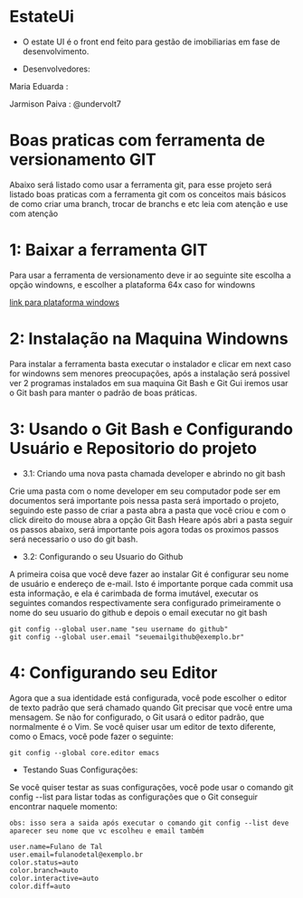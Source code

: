 # EstateUi

- O estate UI é o front end feito para gestão de imobiliarias em fase de desenvolvimento.

- Desenvolvedores:

<p>Maria Eduarda : </P>
<p>Jarmison Paiva : @undervolt7 </P>


# Boas praticas com ferramenta de versionamento GIT

<p>Abaixo será listado como usar a ferramenta git, para esse projeto será listado boas praticas com a ferramenta git
com os conceitos mais básicos de como criar uma branch, trocar de branchs e etc leia com atenção e use com atenção
</P>

# 1: Baixar a ferramenta GIT

<p>Para usar a ferramenta de versionamento deve ir ao seguinte site escolha a opção windowns, e escolher a plataforma 64x caso for windowns</P>

[link para plataforma windows](https://git-scm.com/download/win)

# 2: Instalação na Maquina Windowns

<p> 
    Para instalar a ferramenta basta executar o instalador e clicar em next caso for windowns sem menores preocupações, após a instalação será possivel
    ver 2 programas instalados em sua maquina Git Bash e Git Gui iremos usar o Git bash para manter o padrão de boas práticas.
</P>

# 3: Usando o Git Bash e Configurando Usuário e Repositorio do projeto

- 3.1: Criando uma nova pasta chamada developer e abrindo no git bash

<p>
 Crie uma pasta com o nome developer em seu computador pode ser em documentos será importante pois nessa pasta será importado o projeto, seguindo
 este passo de criar a pasta abra a pasta que você criou e com o click direito do mouse abra a opção Git Bash Heare após abri a pasta seguir os passos abaixo,
 será importante pois agora todas os proximos passos será necessario o uso do git bash.
</P>

- 3.2: Configurando o seu Usuario do Github

<p>A primeira coisa que você deve fazer ao instalar Git é configurar seu nome de usuário e endereço de e-mail. Isto é importante porque cada commit usa esta informação, e ela é carimbada de forma imutável, executar os seguintes comandos respectivamente sera configurado primeiramente o nome do seu usuario do github e depois o email executar no git bash </p>

``` 
git config --global user.name "seu username do github"
git config --global user.email "seuemailgithub@exemplo.br"

```

# 4: Configurando seu Editor

<p>Agora que a sua identidade está configurada, você pode escolher o editor de texto padrão que será chamado quando Git precisar que você entre uma mensagem. Se não for configurado, o Git usará o editor padrão, que normalmente é o Vim. Se você quiser usar um editor de texto diferente, como o Emacs, você pode fazer o seguinte: </p>

``` 
git config --global core.editor emacs

```

- Testando Suas Configurações:

<p>Se você quiser testar as suas configurações, você pode usar o comando git config --list para listar todas as configurações que o Git conseguir encontrar naquele momento: </p>

``` 
obs: isso sera a saida após executar o comando git config --list deve aparecer seu nome que vc escolheu e email também

user.name=Fulano de Tal
user.email=fulanodetal@exemplo.br
color.status=auto
color.branch=auto
color.interactive=auto
color.diff=auto

```